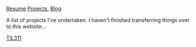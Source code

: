 [Resume](resume.md) [Projects](projects.md), [Blog](blog.md)

A list of projects I've undertaken. I haven't finished transferring things over to this website...

[TIL311](Projects\TIL311\TIL311)